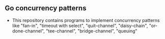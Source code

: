 ## Go concurrency patterns

- This repository contains programs to implement concurrency patterns like "fan-in", "timeout with select", "quit-channel", "daisy-chain", "or-done-channel", "tee-channel", "bridge-channel", "queuing"
